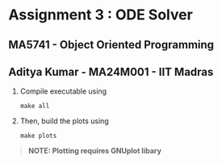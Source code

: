 # Assignment 3 : ODE Solver

## MA5741 - Object Oriented Programming

## Aditya Kumar - MA24M001 - IIT Madras

1. Compile executable using

    ```
    make all
    ```

2. Then, build the plots using
    ```
    make plots
    ```

> **NOTE: Plotting requires GNUplot libary**
